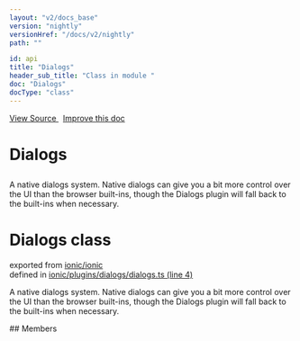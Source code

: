 ```yaml
---
layout: "v2/docs_base"
version: "nightly"
versionHref: "/docs/v2/nightly"
path: ""

id: api
title: "Dialogs"
header_sub_title: "Class in module "
doc: "Dialogs"
docType: "class"
---
```



<div class="improve-docs">
  <a href='http://github.com/driftyco/ionic2/tree/master/ionic/plugins/dialogs/dialogs.ts#L3'>
    View Source
  </a>
  &nbsp;
  <a href='http://github.com/driftyco/ionic2/edit/master/ionic/plugins/dialogs/dialogs.ts#L3'>
    Improve this doc
  </a>
</div>




<h1 class="api-title">

  Dialogs



</h1>





A native dialogs system. Native dialogs can give you a bit more
control over the UI than the browser built-ins, though the Dialogs
plugin will fall back to the built-ins when necessary.



<h1 class="class export">Dialogs <span class="type">class</span></h1>
<p class="module">exported from <a href='undefined'>ionic/ionic</a><br/>
defined in <a href="https://github.com/driftyco/ionic2/tree/master/ionic/plugins/dialogs/dialogs.ts#L4-L86">ionic/plugins/dialogs/dialogs.ts (line 4)</a>
</p>
<p><p>A native dialogs system. Native dialogs can give you a bit more
control over the UI than the browser built-ins, though the Dialogs
plugin will fall back to the built-ins when necessary.</p>
</p>
## Members


